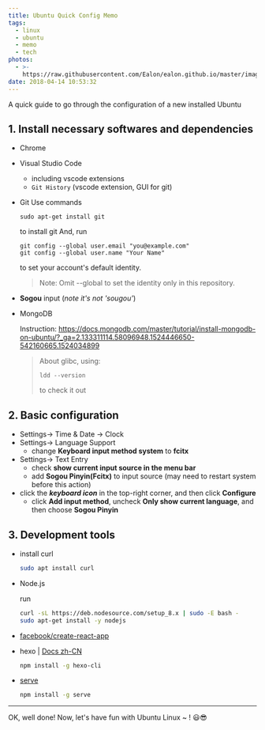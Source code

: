```yaml
---
title: Ubuntu Quick Config Memo
tags:
  - linux
  - ubuntu
  - memo
  - tech
photos:
  - >-
    https://raw.githubusercontent.com/Ealon/ealon.github.io/master/images/ealon/default_post_image.png
date: 2018-04-14 10:53:32
---
```

A quick guide to go through the configuration of a new installed Ubuntu 
<!--more-->

## 1. Install necessary softwares and dependencies
* Chrome
* Visual Studio Code
  * including vscode extensions
  * `Git History` (vscode extension, GUI for git)
* Git
  Use commands 
  ```
  sudo apt-get install git
  ```
  to install git
  And, run
  ```
  git config --global user.email "you@example.com"
  git config --global user.name "Your Name"
  ```
  to set your account's default identity.
  > Note: Omit --global to set the identity only in this repository.
  
* **Sogou** input (*note it's not 'sougou'*)
* MongoDB

  Instruction: https://docs.mongodb.com/master/tutorial/install-mongodb-on-ubuntu/?_ga=2.133311114.58096948.1524446650-542160665.1524034899
  > About glibc, using:
  >  ```
  >  ldd --version
  >  ```
  > to check it out

## 2. Basic configuration
* Settings-> Time & Date -> Clock
* Settings-> Language Support
  * change **Keyboard input method system** to **fcitx**
* Settings-> Text Entry
  *  check **show current input source in the menu bar**
  *  add **Sogou Pinyin(Fcitx)** to input source (may need to restart system before this action)
* click the ***keyboard icon*** in the top-right corner, and then click **Configure**
  * click **Add input method**, uncheck **Only show current language**, and then choose **Sogou Pinyin**
  
## 3. Development tools
* install curl
  ```bash
  sudo apt install curl
  ```
* Node.js
  
  run 
  ```bash
  curl -sL https://deb.nodesource.com/setup_8.x | sudo -E bash -
  sudo apt-get install -y nodejs
  ```
* [facebook/create-react-app](https://github.com/facebook/create-react-app)
* hexo | [Docs zh-CN](https://hexo.io/zh-cn/docs/index.html)
  ```bash
  npm install -g hexo-cli
  ```
* [serve](https://github.com/zeit/serve)
  ```bash
  npm install -g serve
  ```
---

OK, well done! Now, let's have fun with Ubuntu Linux ~ ! 😃😎 

